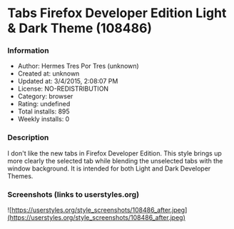 # Tabs Firefox Developer Edition Light  & Dark Theme (108486)

### Information
- Author: Hermes Tres Por Tres (unknown)
- Created at: unknown
- Updated at: 3/4/2015, 2:08:07 PM
- License: NO-REDISTRIBUTION
- Category: browser
- Rating: undefined
- Total installs: 895
- Weekly installs: 0


### Description
I don't like the new tabs in Firefox Developer Edition. This style brings up more clearly the selected tab while blending the unselected tabs with the window background. It is intended for both Light and Dark Developer Themes.


### Screenshots (links to userstyles.org)
![https://userstyles.org/style_screenshots/108486_after.jpeg](https://userstyles.org/style_screenshots/108486_after.jpeg)


